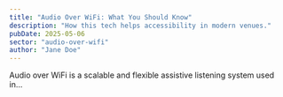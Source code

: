 ```yaml
---
title: "Audio Over WiFi: What You Should Know"
description: "How this tech helps accessibility in modern venues."
pubDate: 2025-05-06
sector: "audio-over-wifi"
author: "Jane Doe"
---
```


Audio over WiFi is a scalable and flexible assistive listening system used in...
